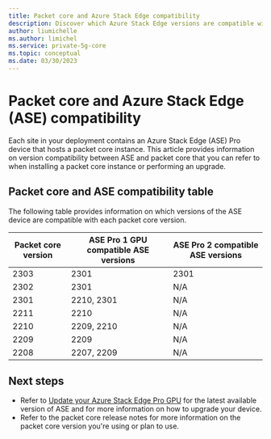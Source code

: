 ```yaml
---
title: Packet core and Azure Stack Edge compatibility
description: Discover which Azure Stack Edge versions are compatible with each packet core version
author: liumichelle
ms.author: limichel
ms.service: private-5g-core
ms.topic: conceptual
ms.date: 03/30/2023
---
```


# Packet core and Azure Stack Edge (ASE) compatibility

Each site in your deployment contains an Azure Stack Edge (ASE) Pro device that hosts a packet core instance. This article provides information on version compatibility between ASE and packet core that you can refer to when installing a packet core instance or performing an upgrade.

## Packet core and ASE compatibility table

The following table provides information on which versions of the ASE device are compatible with each packet core version.

| Packet core version  | ASE Pro 1 GPU compatible ASE versions  | ASE Pro 2 compatible ASE versions |
|-----|-----|----|
| 2303 | 2301  | 2301 |
| 2302 | 2301  | N/A |
| 2301 | 2210, 2301  | N/A |
| 2211 | 2210  | N/A |
| 2210 | 2209, 2210  | N/A |
| 2209 | 2209  | N/A |
| 2208 | 2207, 2209  | N/A |

## Next steps

- Refer to [Update your Azure Stack Edge Pro GPU](../databox-online/azure-stack-edge-gpu-install-update.md) for the latest available version of ASE and for more information on how to upgrade your device.
- Refer to the packet core release notes for more information on the packet core version you're using or plan to use.
